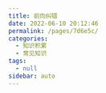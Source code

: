 ```yaml
---
title: 前向纠错
date: 2022-06-10 20:12:46
permalink: /pages/7d6e5c/
categories: 
  - 知识积累
  - 常见知识
tags: 
  - null
sidebar: auto
---
```

